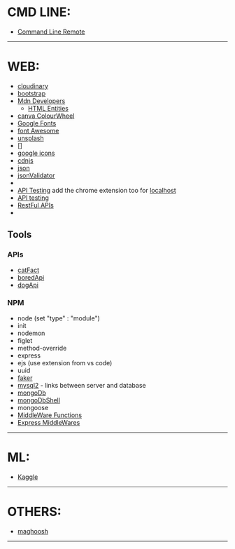 # CMD LINE:
 - [Command Line Remote](https://cloud.google.com/cli)


<hr />

# WEB:
 - [cloudinary]()
 - [bootstrap](https://getbootstrap.com/)
 - [Mdn Developers](https://developer.mozilla.org/en-US/)
	- [HTML Entities](https://html.spec.whatwg.org/multipage/named-characters.html#named-character-references)
  - [canva ColourWheel](canva.colourWheel)
  - [Google Fonts](fonts.google.com)
  - [font Awesome](fontawesome.com)
  - [unsplash](unsplash.com)
  - []
  - [google icons](icons.google.com)
  - [cdnjs](cdnjs.com)
  - [json](json.org)
  - [jsonValidator](jsonvalidator.com)
  -
  - [API Testing](https://hoppscotch.com/) add the chrome extension too for [localhost](https://github.com/hoppscotch/hoppscotch/discussions/2051)
  - [API testing](postman.com)
  - [RestFul APIs](https://stackoverflow.blog/2020/03/02/best-practices-for-rest-api-design/)
  - 

## Tools
  ### APIs
  - [catFact](catfact.ninja.com)
  - [boredApi](boredapi.com)
  - [dogApi](dog.ceo/api)

  ### NPM
  - node (set "type" : "module")
  - init
  - nodemon
  - figlet
  - method-override
  - express
  - ejs (use extension from vs code)
  - uuid
  - [faker](https://www.npmjs.com/package/@faker-js/faker?activeTab=readme)
  - [mysql2](https://www.npmjs.com/package/mysql2) - links between server and database
  - [mongoDb](https://www.mongodb.com/try/download)
  - [mongoDbShell](https://www.mongodb.com/try/download/shell/)
  - mongoose
  - [MiddleWare Functions](blog.bitsrc.io/5-express-middleware-libraries-every-developer-should-know)
  - [Express MiddleWares](expressjs.com/middlewares)


<hr/>

# ML:
 - [Kaggle](https://www.kaggle.com/)

 <hr />


# OTHERS:
  - [maghoosh]()


<hr />

